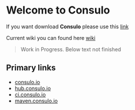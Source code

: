 # Welcome to Consulo

If you want download **Consulo** please use this [link](https://github.com/consulo/consulo/wiki/Downloads) 

Current wiki you can found here [wiki](https://github.com/consulo/consulo/wiki)


> Work in Progress. Below text not finished



## Primary links
* [consulo.io](https://consulo.io) 
* [hub.consulo.io](https://hub.consulo.io)
* [ci.consulo.io](https://ci.consulo.io) 
* [maven.consulo.io](https://maven.consulo.io) 


